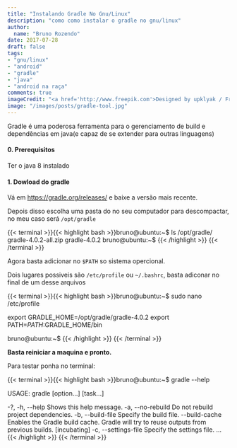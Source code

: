```yaml
---
title: "Instalando Gradle No Gnu/Linux"
description: "como como instalar o gradle no gnu/linux"
author:
  name: "Bruno Rozendo"
date: 2017-07-28
draft: false
tags:
- "gnu/linux"
- "android"
- "gradle"
- "java"
- "android na raça"
comments: true
imageCredit: "<a href='http://www.freepik.com'>Designed by upklyak / Freepik</a>"
image: "/images/posts/gradle-tool.jpg"
---
```




Gradle é uma poderosa ferramenta para o gerenciamento de build e dependências em java(e capaz de se extender para outras linguagens)


#### 0. Prerequisitos

Ter o java 8 instalado

#### 1. Dowload do gradle

Vá em https://gradle.org/releases/ e baixe a versão mais recente.

Depois disso escolha uma pasta do no seu computador para descompactar, no meu caso será `/opt/gradle`

{{< terminal >}}{{< highlight bash >}}bruno@ubuntu:~$ ls /opt/gradle/
gradle-4.0.2-all.zip gradle-4.0.2 
bruno@ubuntu:~$
{{< /highlight >}}
{{< /terminal >}}


Agora basta adicionar no `$PATH` so sistema opercional. 

Dois lugares possiveis são `/etc/profile` ou `~/.bashrc`, basta adiconar no final de um desse arquivos



{{< terminal >}}{{< highlight bash >}}bruno@ubuntu:~$ sudo nano /etc/profile

export GRADLE_HOME=/opt/gradle/gradle-4.0.2
export PATH=$PATH:$GRADLE_HOME/bin
 
bruno@ubuntu:~$
{{< /highlight >}}
{{< /terminal >}}

__Basta reiniciar a maquina e pronto.__

Para testar ponha no terminal:

{{< terminal >}}{{< highlight bash >}}bruno@ubuntu:~$ gradle --help

USAGE: gradle [option...] [task...]

-?, -h, --help          Shows this help message.
-a, --no-rebuild        Do not rebuild project dependencies.
-b, --build-file        Specify the build file.
--build-cache           Enables the Gradle build cache. Gradle will try to reuse outputs from previous builds. [incubating]
-c, --settings-file     Specify the settings file.
...
{{< /highlight >}}
{{< /terminal >}}
